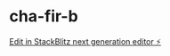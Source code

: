 # cha-fir-b

[Edit in StackBlitz next generation editor ⚡️](https://stackblitz.com/~/github.com/khanfar/cha-fir-b)